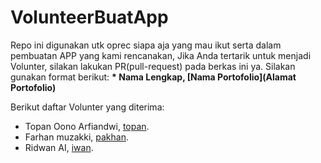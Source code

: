 # VolunteerBuatApp
Repo ini digunakan utk oprec siapa aja yang mau ikut serta dalam pembuatan APP yang kami rencanakan, 
Jika Anda tertarik untuk menjadi Volunter, silakan lakukan PR(pull-request) pada berkas ini ya. Silakan gunakan format berikut:
**\* Nama Lengkap, [Nama Portofolio](Alamat Portofolio)**


Berikut daftar Volunter yang diterima:

* Topan Oono Arfiandwi, [topan](https://oon.or.id).
* Farhan muzakki, [pakhan](https://phn.or.id).
* Ridwan AI, [iwan](https://iwangAI.or.id).
